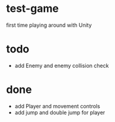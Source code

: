 # test-game
first time playing around with Unity 

# todo
* add Enemy and enemy collision check 

# done
* add Player and movement controls
* add jump and double jump for player
